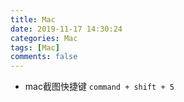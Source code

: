 ```yaml
---
title: Mac
date: 2019-11-17 14:30:24
categories: Mac
tags: [Mac]
comments: false
---
```


- mac截图快捷键 `command + shift + 5`